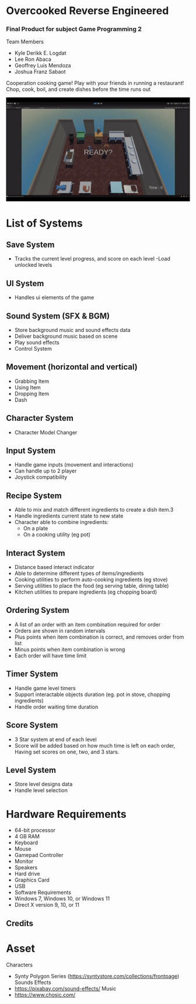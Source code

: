 # Overcooked Reverse Engineered

### Final Product for subject Game Programming 2

Team Members
- Kyle Derikk E. Logdat
- Lee Ron Abaca
- Geoffrey Luis Mendoza
- Joshua Franz Sabaot

Cooperation cooking game! Play with your friends in running a restaurant! Chop, cook, boil, and create dishes before the time runs out

  ![](https://github.com/geoffreymendoza/project-cook/blob/master/Documentations/demo.gif)

# List of Systems
## Save System
- Tracks the current level progress, and score on each level
-Load unlocked levels
## UI System
- Handles ui elements of the game
## Sound System (SFX & BGM)
- Store background music and sound effects data
- Deliver background music based on scene
- Play sound effects
- Control System
## Movement (horizontal and vertical)
- Grabbing Item
- Using Item
- Dropping Item
- Dash
## Character System
- Character Model Changer
## Input System
- Handle game inputs (movement and interactions)
- Can handle up to 2 player
- Joystick compatibility
## Recipe System
- Able to mix and match different ingredients to create a dish item.3
- Handle ingredients current state to new state
- Character able to combine ingredients:
   - On a plate
   - On a cooking utility (eg pot)
## Interact System
- Distance based interact indicator
- Able to determine different types of items/ingredients
- Cooking utilities to perform auto-cooking ingredients (eg stove)
- Serving utilities to place the food (eg serving table, dining table) 
- Kitchen utilities to prepare ingredients (eg chopping board)
## Ordering System
- A list of an order with an item combination required for order
- Orders are shown in random intervals
- Plus points when item combination is correct, and removes order from list
- Minus points when item combination is wrong
- Each order will have time limit
## Timer System
- Handle game level timers
- Support interactable objects duration (eg. pot in stove, chopping ingredients)
- Handle order waiting time duration
## Score System
- 3 Star system at end of each level
- Score will be added based on how much time is left on each order, Having set scores on one, two, and 3 stars.
## Level System
- Store level designs data
- Handle level selection

# Hardware Requirements
- 64-bit processor
- 4 GB RAM
- Keyboard
- Mouse
- Gamepad Controller
- Monitor
- Speakers
- Hard drive
- Graphics Card
- USB
- Software Requirements
- Windows 7, Windows 10, or Windows 11
- Direct X version 9, 10, or 11

## Credits
# Asset
Characters
- Synty Polygon Series (https://syntystore.com/collections/frontpage)
Sounds Effects
- https://pixabay.com/sound-effects/
Music
- https://www.chosic.com/
